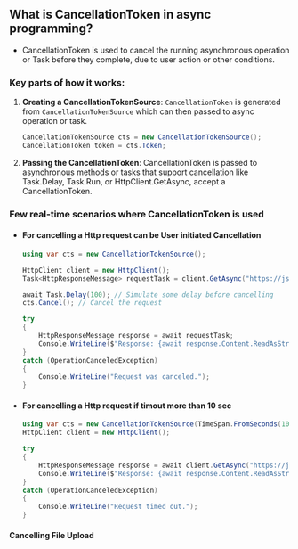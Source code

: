 ## What is CancellationToken in async programming? 
- CancellationToken is used to cancel the running asynchronous operation or Task before they complete, due to user action or other conditions.
### Key parts of how it works:
1) **Creating a CancellationTokenSource**: `CancellationToken` is generated from `CancellationTokenSource` which can then passed to async operation or task.
	```csharp
	CancellationTokenSource cts = new CancellationTokenSource();
	CancellationToken token = cts.Token;
	```
2) **Passing the CancellationToken**: CancellationToken is passed to asynchronous methods or tasks that support cancellation like Task.Delay, Task.Run, or HttpClient.GetAsync, accept a CancellationToken.

### Few real-time scenarios where CancellationToken is used
- #### For cancelling a Http request can be User initiated Cancellation
	```csharp
	using var cts = new CancellationTokenSource();

	HttpClient client = new HttpClient();
	Task<HttpResponseMessage> requestTask = client.GetAsync("https://jsonplaceholder.typicode.com/todos/1", cts.Token);

	await Task.Delay(100); // Simulate some delay before cancelling
	cts.Cancel(); // Cancel the request

	try
	{
		HttpResponseMessage response = await requestTask;
		Console.WriteLine($"Response: {await response.Content.ReadAsStringAsync()}");
	}
	catch (OperationCanceledException)
	{
		Console.WriteLine("Request was canceled.");
	}
	```
- #### For cancelling a Http request if timout more than 10 sec
	```csharp
	using var cts = new CancellationTokenSource(TimeSpan.FromSeconds(10)); // Auto-cancel after 10 seconds
	HttpClient client = new HttpClient();

	try
	{
		HttpResponseMessage response = await client.GetAsync("https://jsonplaceholder.typicode.com/todos/1", cts.Token);
		Console.WriteLine($"Response: {await response.Content.ReadAsStringAsync()}");
	}
	catch (OperationCanceledException)
	{
		Console.WriteLine("Request timed out.");
	}
	```
#### Cancelling File Upload 
